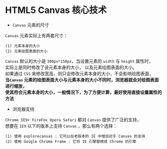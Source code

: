# HTML5 Canvas 核心技术

- `Canvas` 元素的尺寸

`Canvas` 元素实际上有两套尺寸：
```
(1) 元素本身的大小
(2) 元素绘图表面的大小
```
`Canvas` 默认的大小是 `300px*150px`，当设置元素的 `width` 与 `height` 属性时，<br>
实际上是同时修改了该元素本身的大小，  以及元素绘图表面的大小。 <br>
如果通过 `CSS` 来修改宽高，则只会修改元素本身的大小，不会影响绘图表面，<br> 
**当`Canvas` 元素的绘图表面大小与元素本身的大小不同时，浏览器就会对绘图表面进行缩放，** <br>
**使其符合元素本身的大小，一般情况下，为了方便计算，最好使用直接设置属性的方法**


- 浏览器支持

`Chrome IE9+ FireFox Opera Safari` 都对 `Canvas` 提供了广泛的支持， <br>
想要在 `IE9` 以下的版本上支持 `Canvas` ，那么有两个选择：
```
(1) 使用 explorecanvas : 它可以在老版本的 IE 中增加对于 Canvas 的支持
(2) 使用 Google Chrome Frame : 它将 IE 引擎替换成 Chrome 的引擎
```